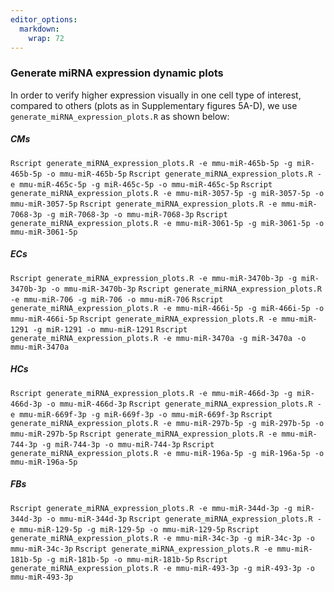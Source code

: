 ```yaml
---
editor_options: 
  markdown: 
    wrap: 72
---
```


### Generate miRNA expression dynamic plots


In order to verify higher expression visually in one cell type of interest, compared to others (plots as in Supplementary figures 5A-D), we use `generate_miRNA_expression_plots.R` as shown below:

##### CMs 

`Rscript generate_miRNA_expression_plots.R -e mmu-miR-465b-5p -g miR-465b-5p -o mmu-miR-465b-5p` 
`Rscript generate_miRNA_expression_plots.R -e mmu-miR-465c-5p -g miR-465c-5p -o mmu-miR-465c-5p`
`Rscript generate_miRNA_expression_plots.R -e mmu-miR-3057-5p -g miR-3057-5p -o mmu-miR-3057-5p`
`Rscript generate_miRNA_expression_plots.R -e mmu-miR-7068-3p -g miR-7068-3p -o mmu-miR-7068-3p`
`Rscript generate_miRNA_expression_plots.R -e mmu-miR-3061-5p -g miR-3061-5p -o mmu-miR-3061-5p`

##### ECs

`Rscript generate_miRNA_expression_plots.R -e mmu-miR-3470b-3p -g miR-3470b-3p -o mmu-miR-3470b-3p`
`Rscript generate_miRNA_expression_plots.R -e mmu-miR-706 -g miR-706 -o mmu-miR-706` 
`Rscript generate_miRNA_expression_plots.R -e mmu-miR-466i-5p -g miR-466i-5p -o mmu-miR-466i-5p` 
`Rscript generate_miRNA_expression_plots.R -e mmu-miR-1291 -g miR-1291 -o mmu-miR-1291` 
`Rscript generate_miRNA_expression_plots.R -e mmu-miR-3470a -g miR-3470a -o mmu-miR-3470a`

##### HCs

`Rscript generate_miRNA_expression_plots.R -e mmu-miR-466d-3p -g miR-466d-3p -o mmu-miR-466d-3p`
`Rscript generate_miRNA_expression_plots.R -e mmu-miR-669f-3p -g miR-669f-3p -o mmu-miR-669f-3p`
`Rscript generate_miRNA_expression_plots.R -e mmu-miR-297b-5p -g miR-297b-5p -o mmu-miR-297b-5p`
`Rscript generate_miRNA_expression_plots.R -e mmu-miR-744-3p -g miR-744-3p -o mmu-miR-744-3p`
`Rscript generate_miRNA_expression_plots.R -e mmu-miR-196a-5p -g miR-196a-5p -o mmu-miR-196a-5p`


##### FBs 

`Rscript generate_miRNA_expression_plots.R -e mmu-miR-344d-3p -g miR-344d-3p -o mmu-miR-344d-3p`
`Rscript generate_miRNA_expression_plots.R -e mmu-miR-129-5p -g miR-129-5p -o mmu-miR-129-5p`
`Rscript generate_miRNA_expression_plots.R -e mmu-miR-34c-3p -g miR-34c-3p -o mmu-miR-34c-3p`
`Rscript generate_miRNA_expression_plots.R -e mmu-miR-181b-5p -g miR-181b-5p -o mmu-miR-181b-5p`
`Rscript generate_miRNA_expression_plots.R -e mmu-miR-493-3p -g miR-493-3p -o mmu-miR-493-3p`


